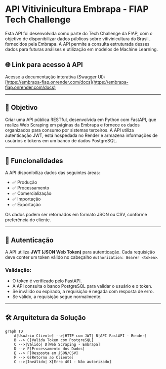 # API Vitivinicultura Embrapa - FIAP Tech Challenge

Esta API foi desenvolvida como parte do Tech Challenge da FIAP, com o objetivo de disponibilizar dados públicos sobre vitivinicultura do Brasil, fornecidos pela Embrapa. A API permite a consulta estruturada desses dados para futuras análises e utilização em modelos de Machine Learning.

## 🌐 Link para acesso à API

Acesse a documentação interativa (Swagger UI):  
[https://embrapa-fiap.onrender.com/docs](https://embrapa-fiap.onrender.com/docs)

---

## 📌 Objetivo

Criar uma API pública RESTful, desenvolvida em Python com FastAPI, que realiza Web Scraping em páginas da Embrapa e fornece os dados organizados para consumo por sistemas terceiros. A API utiliza autenticação JWT, está hospedada no Render e armazena informações de usuários e tokens em um banco de dados PostgreSQL.

---

## 🧩 Funcionalidades

A API disponibiliza dados das seguintes áreas:

- ✅ Produção  
- ✅ Processamento  
- ✅ Comercialização  
- ✅ Importação  
- ✅ Exportação  

Os dados podem ser retornados em formato JSON ou CSV, conforme preferência do cliente.

---

## 🔐 Autenticação

A API utiliza **JWT (JSON Web Token)** para autenticação. Cada requisição deve conter um token válido no cabeçalho `Authorization: Bearer <token>`.

### Validação:
- O token é verificado pelo FastAPI.
- A API consulta o banco PostgreSQL para validar o usuário e o token.
- Se inválido ou expirado, a requisição é negada com resposta de erro.
- Se válido, a requisição segue normalmente.

---

## 🛠️ Arquitetura da Solução

```mermaid
graph TD
    A[Usuário Cliente] -->|HTTP com JWT| B[API FastAPI - Render]
    B --> C[Valida Token com PostgreSQL]
    C -->|Válido| D[Web Scraping - Embrapa]
    D --> E[Processamento dos Dados]
    E --> F[Resposta em JSON/CSV]
    F --> G[Retorno ao Cliente]
    C -->|Inválido| X[Erro 401 - Não autorizado]
